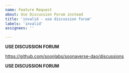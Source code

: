 ```yaml
---
name: Feature Request
about: Use Discussion Forum instead
title: 'invalid - use discussion forum'
labels: 'invalid'
assignees: ''

---
```


**USE DISCUSSION FORUM**

https://github.com/soonlabs/soonaverse-dao/discussions

**USE DISCUSSION FORUM**
